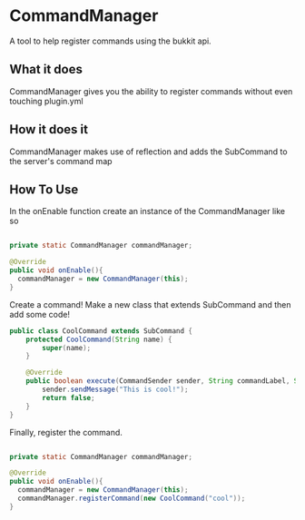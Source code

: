 # CommandManager
A tool to help register commands using the bukkit api.

## What it does
CommandManager gives you the ability to register commands without even touching plugin.yml

## How it does it 
CommandManager makes use of reflection and adds the SubCommand to the server's command map


## How To Use

In the onEnable function create an instance of the CommandManager like so
```java

private static CommandManager commandManager;

@Override
public void onEnable(){
  commandManager = new CommandManager(this);
}
```

Create a command! Make a new class that extends SubCommand and then add some code!
```java
public class CoolCommand extends SubCommand {
    protected CoolCommand(String name) {
        super(name);
    }

    @Override
    public boolean execute(CommandSender sender, String commandLabel, String[] args) {
        sender.sendMessage("This is cool!");
        return false;
    }
}
```

Finally, register the command.
```java

private static CommandManager commandManager;

@Override
public void onEnable(){
  commandManager = new CommandManager(this);
  commandManager.registerCommand(new CoolCommand("cool"));
}
```
